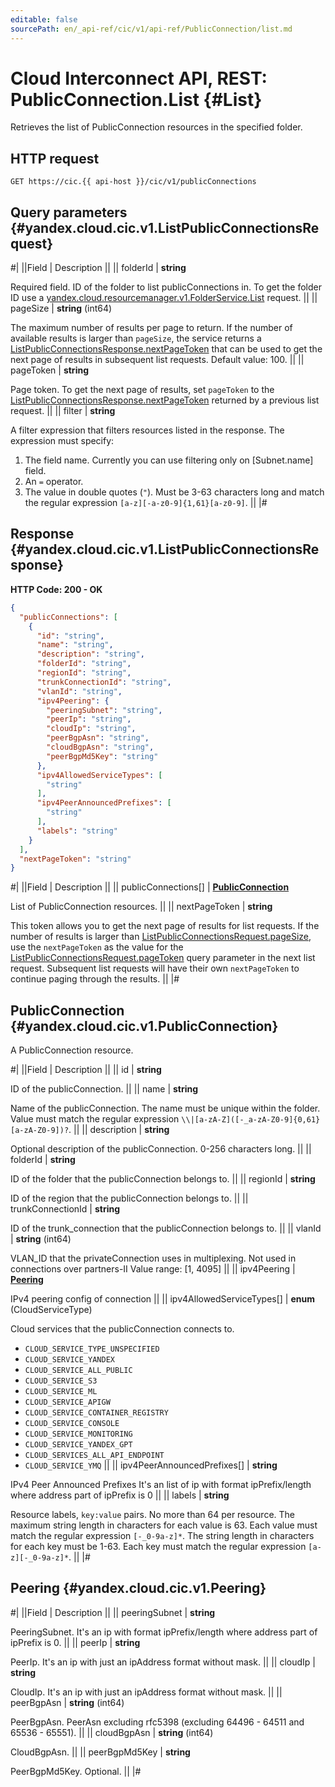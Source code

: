 ```yaml
---
editable: false
sourcePath: en/_api-ref/cic/v1/api-ref/PublicConnection/list.md
---
```


# Cloud Interconnect API, REST: PublicConnection.List {#List}

Retrieves the list of PublicConnection resources in the specified folder.

## HTTP request

```
GET https://cic.{{ api-host }}/cic/v1/publicConnections
```

## Query parameters {#yandex.cloud.cic.v1.ListPublicConnectionsRequest}

#|
||Field | Description ||
|| folderId | **string**

Required field. ID of the folder to list publicConnections in.
To get the folder ID use a [yandex.cloud.resourcemanager.v1.FolderService.List](/docs/resource-manager/api-ref/Folder/list#List) request. ||
|| pageSize | **string** (int64)

The maximum number of results per page to return. If the number of available
results is larger than `pageSize`,
the service returns a [ListPublicConnectionsResponse.nextPageToken](#yandex.cloud.cic.v1.ListPublicConnectionsResponse)
that can be used to get the next page of results in subsequent list requests. Default value: 100. ||
|| pageToken | **string**

Page token. To get the next page of results, set `pageToken` to the
[ListPublicConnectionsResponse.nextPageToken](#yandex.cloud.cic.v1.ListPublicConnectionsResponse) returned by a previous list request. ||
|| filter | **string**

A filter expression that filters resources listed in the response.
The expression must specify:
1. The field name. Currently you can use filtering only on [Subnet.name] field.
2. An `=` operator.
3. The value in double quotes (`"`). Must be 3-63 characters long and match the regular expression `[a-z][-a-z0-9]{1,61}[a-z0-9]`. ||
|#

## Response {#yandex.cloud.cic.v1.ListPublicConnectionsResponse}

**HTTP Code: 200 - OK**

```json
{
  "publicConnections": [
    {
      "id": "string",
      "name": "string",
      "description": "string",
      "folderId": "string",
      "regionId": "string",
      "trunkConnectionId": "string",
      "vlanId": "string",
      "ipv4Peering": {
        "peeringSubnet": "string",
        "peerIp": "string",
        "cloudIp": "string",
        "peerBgpAsn": "string",
        "cloudBgpAsn": "string",
        "peerBgpMd5Key": "string"
      },
      "ipv4AllowedServiceTypes": [
        "string"
      ],
      "ipv4PeerAnnouncedPrefixes": [
        "string"
      ],
      "labels": "string"
    }
  ],
  "nextPageToken": "string"
}
```

#|
||Field | Description ||
|| publicConnections[] | **[PublicConnection](#yandex.cloud.cic.v1.PublicConnection)**

List of PublicConnection resources. ||
|| nextPageToken | **string**

This token allows you to get the next page of results for list requests. If the number of results
is larger than [ListPublicConnectionsRequest.pageSize](#yandex.cloud.cic.v1.ListPublicConnectionsRequest), use
the `nextPageToken` as the value
for the [ListPublicConnectionsRequest.pageToken](#yandex.cloud.cic.v1.ListPublicConnectionsRequest) query parameter
in the next list request. Subsequent list requests will have their own
`nextPageToken` to continue paging through the results. ||
|#

## PublicConnection {#yandex.cloud.cic.v1.PublicConnection}

A PublicConnection resource.

#|
||Field | Description ||
|| id | **string**

ID of the publicConnection. ||
|| name | **string**

Name of the publicConnection.
The name must be unique within the folder.
Value must match the regular expression ``\\|[a-zA-Z]([-_a-zA-Z0-9]{0,61}[a-zA-Z0-9])?``. ||
|| description | **string**

Optional description of the publicConnection. 0-256 characters long. ||
|| folderId | **string**

ID of the folder that the publicConnection belongs to. ||
|| regionId | **string**

ID of the region that the publicConnection belongs to. ||
|| trunkConnectionId | **string**

ID of the trunk_connection that the publicConnection belongs to. ||
|| vlanId | **string** (int64)

VLAN_ID that the privateConnection uses in multiplexing.
Not used in connections over partners-II
Value range: [1, 4095] ||
|| ipv4Peering | **[Peering](#yandex.cloud.cic.v1.Peering)**

IPv4 peering config of connection ||
|| ipv4AllowedServiceTypes[] | **enum** (CloudServiceType)

Cloud services that the publicConnection connects to.

- `CLOUD_SERVICE_TYPE_UNSPECIFIED`
- `CLOUD_SERVICE_YANDEX`
- `CLOUD_SERVICE_ALL_PUBLIC`
- `CLOUD_SERVICE_S3`
- `CLOUD_SERVICE_ML`
- `CLOUD_SERVICE_APIGW`
- `CLOUD_SERVICE_CONTAINER_REGISTRY`
- `CLOUD_SERVICE_CONSOLE`
- `CLOUD_SERVICE_MONITORING`
- `CLOUD_SERVICE_YANDEX_GPT`
- `CLOUD_SERVICES_ALL_API_ENDPOINT`
- `CLOUD_SERVICE_YMQ` ||
|| ipv4PeerAnnouncedPrefixes[] | **string**

IPv4 Peer Announced Prefixes
It's an list of ip with format ipPrefix/length where address part of ipPrefix is 0 ||
|| labels | **string**

Resource labels, `key:value` pairs.
No more than 64 per resource.
The maximum string length in characters for each value is 63.
Each value must match the regular expression `[-_0-9a-z]*`.
The string length in characters for each key must be 1-63.
Each key must match the regular expression `[a-z][-_0-9a-z]*`. ||
|#

## Peering {#yandex.cloud.cic.v1.Peering}

#|
||Field | Description ||
|| peeringSubnet | **string**

PeeringSubnet.
It's an ip with format ipPrefix/length where address part of ipPrefix is 0. ||
|| peerIp | **string**

PeerIp.
It's an ip with just an ipAddress format without mask. ||
|| cloudIp | **string**

CloudIp.
It's an ip with just an ipAddress format without mask. ||
|| peerBgpAsn | **string** (int64)

PeerBgpAsn.
PeerAsn excluding rfc5398 (excluding 64496 - 64511 and 65536 - 65551). ||
|| cloudBgpAsn | **string** (int64)

CloudBgpAsn. ||
|| peerBgpMd5Key | **string**

PeerBgpMd5Key.
Optional. ||
|#